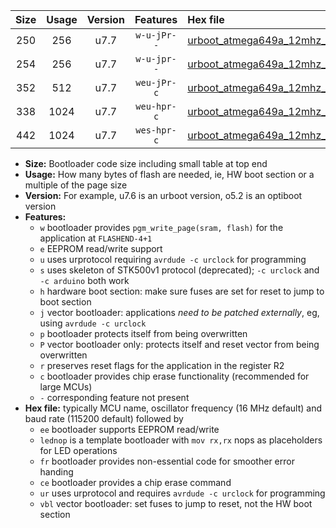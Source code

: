 |Size|Usage|Version|Features|Hex file|
|:-:|:-:|:-:|:-:|:--|
|250|256|u7.7|`w-u-jPr--`|[urboot_atmega649a_12mhz_250000bps_lednop_ur_vbl.hex](https://raw.githubusercontent.com/stefanrueger/urboot.hex/main/mcus/atmega649a/fcpu_12mhz/250000_bps/urboot_atmega649a_12mhz_250000bps_lednop_ur_vbl.hex)|
|254|256|u7.7|`w-u-jpr--`|[urboot_atmega649a_12mhz_250000bps_lednop_fr_ur_vbl.hex](https://raw.githubusercontent.com/stefanrueger/urboot.hex/main/mcus/atmega649a/fcpu_12mhz/250000_bps/urboot_atmega649a_12mhz_250000bps_lednop_fr_ur_vbl.hex)|
|352|512|u7.7|`weu-jPr-c`|[urboot_atmega649a_12mhz_250000bps_ee_lednop_fr_ce_ur_vbl.hex](https://raw.githubusercontent.com/stefanrueger/urboot.hex/main/mcus/atmega649a/fcpu_12mhz/250000_bps/urboot_atmega649a_12mhz_250000bps_ee_lednop_fr_ce_ur_vbl.hex)|
|338|1024|u7.7|`weu-hpr-c`|[urboot_atmega649a_12mhz_250000bps_ee_lednop_fr_ce_ur.hex](https://raw.githubusercontent.com/stefanrueger/urboot.hex/main/mcus/atmega649a/fcpu_12mhz/250000_bps/urboot_atmega649a_12mhz_250000bps_ee_lednop_fr_ce_ur.hex)|
|442|1024|u7.7|`wes-hpr-c`|[urboot_atmega649a_12mhz_250000bps_ee_lednop_fr_ce.hex](https://raw.githubusercontent.com/stefanrueger/urboot.hex/main/mcus/atmega649a/fcpu_12mhz/250000_bps/urboot_atmega649a_12mhz_250000bps_ee_lednop_fr_ce.hex)|

- **Size:** Bootloader code size including small table at top end
- **Usage:** How many bytes of flash are needed, ie, HW boot section or a multiple of the page size
- **Version:** For example, u7.6 is an urboot version, o5.2 is an optiboot version
- **Features:**
  + `w` bootloader provides `pgm_write_page(sram, flash)` for the application at `FLASHEND-4+1`
  + `e` EEPROM read/write support
  + `u` uses urprotocol requiring `avrdude -c urclock` for programming
  + `s` uses skeleton of STK500v1 protocol (deprecated); `-c urclock` and `-c arduino` both work
  + `h` hardware boot section: make sure fuses are set for reset to jump to boot section
  + `j` vector bootloader: applications *need to be patched externally*, eg, using `avrdude -c urclock`
  + `p` bootloader protects itself from being overwritten
  + `P` vector bootloader only: protects itself and reset vector from being overwritten
  + `r` preserves reset flags for the application in the register R2
  + `c` bootloader provides chip erase functionality (recommended for large MCUs)
  + `-` corresponding feature not present
- **Hex file:** typically MCU name, oscillator frequency (16 MHz default) and baud rate (115200 default) followed by
  + `ee` bootloader supports EEPROM read/write
  + `lednop` is a template bootloader with `mov rx,rx` nops as placeholders for LED operations
  + `fr` bootloader provides non-essential code for smoother error handing
  + `ce` bootloader provides a chip erase command
  + `ur` uses urprotocol and requires `avrdude -c urclock` for programming
  + `vbl` vector bootloader: set fuses to jump to reset, not the HW boot section
